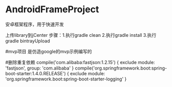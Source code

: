 # AndroidFrameProject
安卓框架程序，用于快速开发

上传library到jCenter
步骤：1.执行gradle clean
     2.执行gradle install
     3.执行gradle bintrayUpload

#mvp项目
     是仿造google的mvp示例编写的

#删除重复依赖
      compile('com.alibaba:fastjson:1.2.15') {
          exclude module: 'fastjson', group: 'com.alibaba'
      }
      compile('org.springframework.boot:spring-boot-starter:1.4.0.RELEASE') {
          exclude module: 'org.springframework.boot:spring-boot-starter-logging'
      }

#

